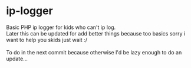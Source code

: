 # ip-logger


Basic PHP ip logger for kids who can't ip log.<br>Later this can be updated for add better things because too basics sorry i want to help you skids just wait :/<br><br>To do in the next commit because otherwise I'd be lazy enough to do an update...
